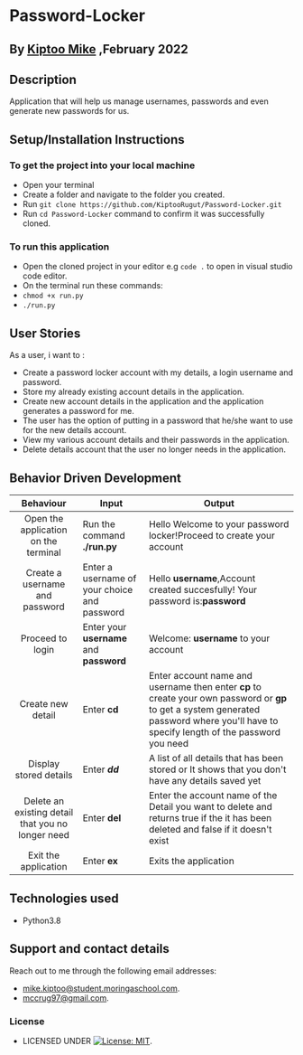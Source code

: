 # Password-Locker

## By [Kiptoo Mike](https://github.com/KiptooRugut) ,February 2022

## Description

Application that will help us manage usernames, passwords and even generate new passwords for us.

## Setup/Installation Instructions

### To get the project into your local machine

* Open your terminal
* Create a folder and navigate to the folder you created.
* Run `git clone https://github.com/KiptooRugut/Password-Locker.git`
* Run `cd Password-Locker` command to confirm it was successfully cloned.

### To run this application

* Open the cloned project in your editor e.g `code .` to open in visual studio code editor.
* On the terminal run these commands:
* `chmod +x run.py`
* `./run.py`

## User Stories

As a user, i want to :

* Create a password locker account with my details, a login username and password.
* Store my already existing account details in the application.
* Create new account details in the application and the application generates a password for me.
* The user has the option of putting in a password that he/she want to use for the new details account.
* View my various account details and their passwords in the application.
* Delete details account that the user no longer needs in the application.

## Behavior Driven Development

|               Behaviour              | Input                            | Output                                               |
|:------------------------------------:|----------------------------------|------------------------------------------------------|
| Open the application on the terminal | Run the command **./run.py** | Hello Welcome to your password locker!Proceed to create your account |
| Create a username and password        | Enter a username of your choice and password     | Hello **username**,Account created succesfully! Your password is:**password**|
| Proceed to login |   Enter your **username** and **password** | Welcome: **username** to your account |
| Create new detail | Enter **cd** | Enter account name and username then enter **cp** to create your own password or **gp** to get a system generated password where you'll have to specify length of the password you need | New detail **Account name**, **Username**,**Password** |
| Display stored details       |           Enter ***dd***         | A list of all details that has been stored or It shows that you don't have any details saved yet|
| Delete an existing detail that you no longer need| Enter **del** |Enter the account name of the Detail you want to delete and returns true if the it has been deleted and false if it doesn't exist|
|  Exit the application                |              Enter **ex**       | Exits the application |

## Technologies used

* Python3.8

## Support and contact details

Reach out to me through the following email addresses:

* mike.kiptoo@student.moringaschool.com.
* mccrug97@gmail.com.

### License

* LICENSED UNDER  [![License: MIT](https://img.shields.io/badge/License-MIT-yellow.svg)](LICENSE).
